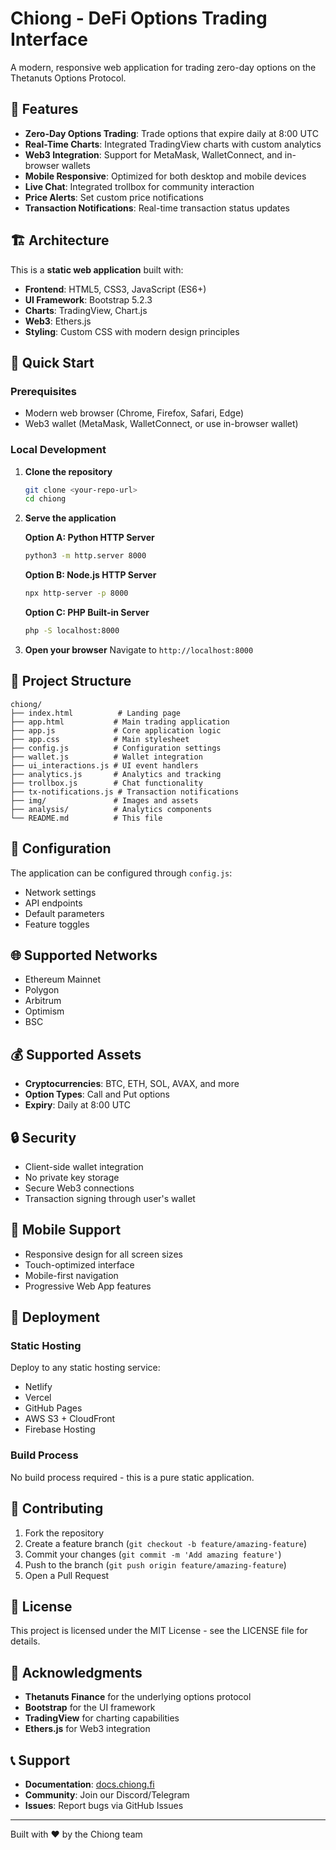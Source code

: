 # Chiong - DeFi Options Trading Interface

A modern, responsive web application for trading zero-day options on the Thetanuts Options Protocol.

## 🚀 Features

- **Zero-Day Options Trading**: Trade options that expire daily at 8:00 UTC
- **Real-Time Charts**: Integrated TradingView charts with custom analytics
- **Web3 Integration**: Support for MetaMask, WalletConnect, and in-browser wallets
- **Mobile Responsive**: Optimized for both desktop and mobile devices
- **Live Chat**: Integrated trollbox for community interaction
- **Price Alerts**: Set custom price notifications
- **Transaction Notifications**: Real-time transaction status updates

## 🏗️ Architecture

This is a **static web application** built with:
- **Frontend**: HTML5, CSS3, JavaScript (ES6+)
- **UI Framework**: Bootstrap 5.2.3
- **Charts**: TradingView, Chart.js
- **Web3**: Ethers.js
- **Styling**: Custom CSS with modern design principles

## 🚀 Quick Start

### Prerequisites
- Modern web browser (Chrome, Firefox, Safari, Edge)
- Web3 wallet (MetaMask, WalletConnect, or use in-browser wallet)

### Local Development

1. **Clone the repository**
   ```bash
   git clone <your-repo-url>
   cd chiong
   ```

2. **Serve the application**
   
   **Option A: Python HTTP Server**
   ```bash
   python3 -m http.server 8000
   ```
   
   **Option B: Node.js HTTP Server**
   ```bash
   npx http-server -p 8000
   ```
   
   **Option C: PHP Built-in Server**
   ```bash
   php -S localhost:8000
   ```

3. **Open your browser**
   Navigate to `http://localhost:8000`

## 📁 Project Structure

```
chiong/
├── index.html          # Landing page
├── app.html           # Main trading application
├── app.js             # Core application logic
├── app.css            # Main stylesheet
├── config.js          # Configuration settings
├── wallet.js          # Wallet integration
├── ui_interactions.js # UI event handlers
├── analytics.js       # Analytics and tracking
├── trollbox.js        # Chat functionality
├── tx-notifications.js # Transaction notifications
├── img/               # Images and assets
├── analysis/          # Analytics components
└── README.md          # This file
```

## 🔧 Configuration

The application can be configured through `config.js`:
- Network settings
- API endpoints
- Default parameters
- Feature toggles

## 🌐 Supported Networks

- Ethereum Mainnet
- Polygon
- Arbitrum
- Optimism
- BSC

## 💰 Supported Assets

- **Cryptocurrencies**: BTC, ETH, SOL, AVAX, and more
- **Option Types**: Call and Put options
- **Expiry**: Daily at 8:00 UTC

## 🔒 Security

- Client-side wallet integration
- No private key storage
- Secure Web3 connections
- Transaction signing through user's wallet

## 📱 Mobile Support

- Responsive design for all screen sizes
- Touch-optimized interface
- Mobile-first navigation
- Progressive Web App features

## 🚀 Deployment

### Static Hosting
Deploy to any static hosting service:
- Netlify
- Vercel
- GitHub Pages
- AWS S3 + CloudFront
- Firebase Hosting

### Build Process
No build process required - this is a pure static application.

## 🤝 Contributing

1. Fork the repository
2. Create a feature branch (`git checkout -b feature/amazing-feature`)
3. Commit your changes (`git commit -m 'Add amazing feature'`)
4. Push to the branch (`git push origin feature/amazing-feature`)
5. Open a Pull Request

## 📄 License

This project is licensed under the MIT License - see the LICENSE file for details.

## 🙏 Acknowledgments

- **Thetanuts Finance** for the underlying options protocol
- **Bootstrap** for the UI framework
- **TradingView** for charting capabilities
- **Ethers.js** for Web3 integration

## 📞 Support

- **Documentation**: [docs.chiong.fi](https://docs.chiong.fi)
- **Community**: Join our Discord/Telegram
- **Issues**: Report bugs via GitHub Issues

---

Built with ❤️ by the Chiong team
